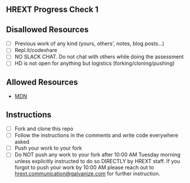 ## HREXT Progress Check 1

## Disallowed Resources
- [ ] Previous work of any kind (yours, others', notes, blog posts...)
- [ ] Repl.it/codeshare
- [ ] NO SLACK CHAT. Do not chat with others while doing the assessment
- [ ] HD is not open for anything but logistics (forking/cloning/pushing)

## Allowed Resources
- [MDN](https://developer.mozilla.org/en-US/)

## Instructions
- [ ] Fork and clone this repo
- [ ] Follow the instructions in the comments and write code everywhere asked
- [ ] Push your work to your fork
- [ ] Do NOT push any work to your fork after 10:00 AM Tuesday morning unless explicitly instructed to do so DIRECTLY by HREXT staff. If you forgot to push your work by 10:00 AM please reach out to hrext.communication@galvanize.com for further instruction.
